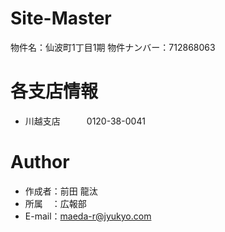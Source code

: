 # Site-Master
物件名：仙波町1丁目1期
物件ナンバー：712868063

# 各支店情報
* 川越支店　　　0120-38-0041

# Author
* 作成者：前田 龍汰
* 所属　：広報部
* E-mail：maeda-r@jyukyo.com


